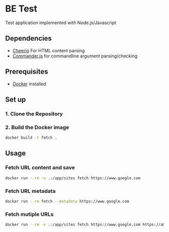 # BE Test
Test application implemented with Node.js/Javascript

## Dependencies
- [Cheerio](cheerio.js.org/) For HTML content parsing
- [Commander.js](https://www.npmjs.com/package/commander) for commandline argument parsing/checking

## Prerequisites
- [Docker](https://www.docker.com/) installed

## Set up
### 1. Clone the Repository
### 2. Build the Docker image
```bash
docker build -t fetch .
```
## Usage
### Fetch URL content and save
```bash
docker run --rm -v .:/app/sites fetch https://www.google.com
```

### Fetch URL metadata
```bash
docker run --rm fetch --metadata https://www.google.com
```

### Fetch mutiple URLs
```bash
docker run --rm -v .:/app/sites fetch https://www.google.com https://amazon.com
```
